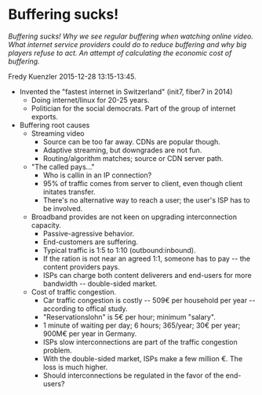 # Buffering sucks!

*Buffering sucks! Why we see regular buffering when watching online video. What internet service providers could do to reduce buffering and why big players refuse to act. An attempt of calculating the economic cost of buffering.*

Fredy Kuenzler 2015-12-28 13:15-13:45.

- Invented the "fastest internet in Switzerland" (init7, fiber7 in 2014)
	- Doing internet/linux for 20-25 years.
	- Politician for the social democrats. Part of the group of internet exports.
- Buffering root causes
	- Streaming video
		- Source can be too far away. CDNs are popular though.
		- Adaptive streaming, but downgrades are not fun.
		- Routing/algorithm matches; source or CDN server path.
	- "The called pays..."
		- Who is callin in an IP connection?
		- 95% of traffic comes from server to client, even though client initates transfer.
		- There's no alternative way to reach a user; the user's ISP has to be involved.
	- Broadband provides are not keen on upgrading interconnection capacity.
		- Passive-agressive behavior.
		- End-customers are suffering.
		- Typical traffic is 1:5 to 1:10 (outbound:inbound).
		- If the ration is not near an agreed 1:1, someone has to pay -- the content providers pays.
		- ISPs can charge both content deliverers and end-users for more bandwidth -- double-sided market.
	- Cost of traffic congestion.
		- Car traffic congestion is costly -- 509€ per household per year -- according to offical study.
		- "Reservationslohn" is 5€ per hour; minimum "salary".
		- 1 minute of waiting per day; 6 hours; 365/year; 30€ per year; 900M€ per year in Germany.
		- ISPs slow interconnections are part of the traffic congestion problem.
		- With the double-sided market, ISPs make a few million €. The loss is much higher.
		- Should interconnections be regulated in the favor of the end-users?

